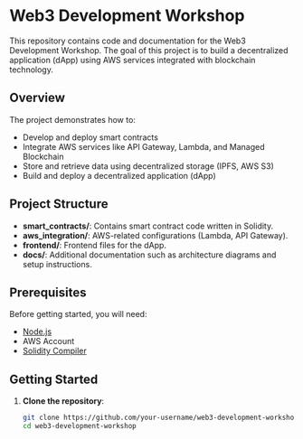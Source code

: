 # Web3 Development Workshop

This repository contains code and documentation for the Web3 Development Workshop. The goal of this project is to build a decentralized application (dApp) using AWS services integrated with blockchain technology.

## Overview

The project demonstrates how to:
- Develop and deploy smart contracts
- Integrate AWS services like API Gateway, Lambda, and Managed Blockchain
- Store and retrieve data using decentralized storage (IPFS, AWS S3)
- Build and deploy a decentralized application (dApp)

## Project Structure

- **smart_contracts/**: Contains smart contract code written in Solidity.
- **aws_integration/**: AWS-related configurations (Lambda, API Gateway).
- **frontend/**: Frontend files for the dApp.
- **docs/**: Additional documentation such as architecture diagrams and setup instructions.

## Prerequisites

Before getting started, you will need:
- [Node.js](https://nodejs.org/en/)
- AWS Account
- [Solidity Compiler](https://soliditylang.org/)

## Getting Started

1. **Clone the repository**:
   ```bash
   git clone https://github.com/your-username/web3-development-workshop.git
   cd web3-development-workshop

